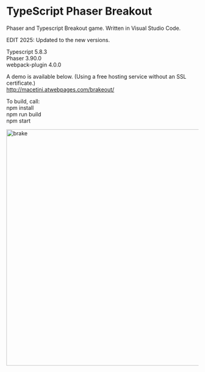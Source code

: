 # TypeScript Phaser Breakout
Phaser and Typescript Breakout game. Written in Visual Studio Code.

EDIT 2025: Updated to the new versions.

Typescript 5.8.3<br />
Phaser 3.90.0<br />
webpack-plugin 4.0.0

A demo is available below. (Using a free hosting service without an SSL certificate.)<br />
http://macetini.atwebpages.com/brakeout/

To build, call: <br />
npm install<br />
npm run build<br />
npm start

<img width="821" height="620" alt="brake" src="https://github.com/user-attachments/assets/c926e8d1-2cd4-413b-8957-df7ee12ecc62" />
